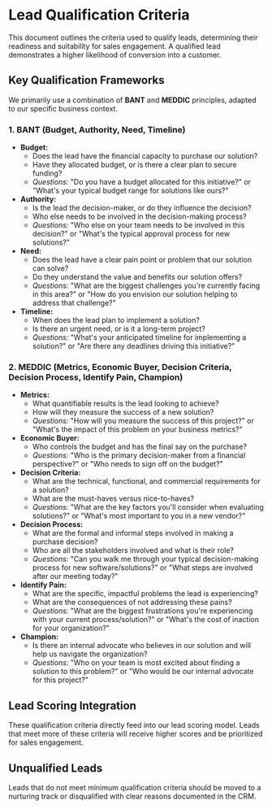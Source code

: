 # Lead Qualification Criteria

This document outlines the criteria used to qualify leads, determining their readiness and suitability for sales engagement. A qualified lead demonstrates a higher likelihood of conversion into a customer.

## Key Qualification Frameworks

We primarily use a combination of **BANT** and **MEDDIC** principles, adapted to our specific business context.

### 1. BANT (Budget, Authority, Need, Timeline)

* **Budget:**
    * Does the lead have the financial capacity to purchase our solution?
    * Have they allocated budget, or is there a clear plan to secure funding?
    * *Questions:* "Do you have a budget allocated for this initiative?" or "What's your typical budget range for solutions like ours?"
* **Authority:**
    * Is the lead the decision-maker, or do they influence the decision?
    * Who else needs to be involved in the decision-making process?
    * *Questions:* "Who else on your team needs to be involved in this decision?" or "What's the typical approval process for new solutions?"
* **Need:**
    * Does the lead have a clear pain point or problem that our solution can solve?
    * Do they understand the value and benefits our solution offers?
    * *Questions:* "What are the biggest challenges you're currently facing in this area?" or "How do you envision our solution helping to address that challenge?"
* **Timeline:**
    * When does the lead plan to implement a solution?
    * Is there an urgent need, or is it a long-term project?
    * *Questions:* "What's your anticipated timeline for implementing a solution?" or "Are there any deadlines driving this initiative?"

### 2. MEDDIC (Metrics, Economic Buyer, Decision Criteria, Decision Process, Identify Pain, Champion)

* **Metrics:**
    * What quantifiable results is the lead looking to achieve?
    * How will they measure the success of a new solution?
    * *Questions:* "How will you measure the success of this project?" or "What's the impact of this problem on your business metrics?"
* **Economic Buyer:**
    * Who controls the budget and has the final say on the purchase?
    * *Questions:* "Who is the primary decision-maker from a financial perspective?" or "Who needs to sign off on the budget?"
* **Decision Criteria:**
    * What are the technical, functional, and commercial requirements for a solution?
    * What are the must-haves versus nice-to-haves?
    * *Questions:* "What are the key factors you'll consider when evaluating solutions?" or "What's most important to you in a new vendor?"
* **Decision Process:**
    * What are the formal and informal steps involved in making a purchase decision?
    * Who are all the stakeholders involved and what is their role?
    * *Questions:* "Can you walk me through your typical decision-making process for new software/solutions?" or "What steps are involved after our meeting today?"
* **Identify Pain:**
    * What are the specific, impactful problems the lead is experiencing?
    * What are the consequences of not addressing these pains?
    * *Questions:* "What are the biggest frustrations you're experiencing with your current process/solution?" or "What's the cost of inaction for your organization?"
* **Champion:**
    * Is there an internal advocate who believes in our solution and will help us navigate the organization?
    * *Questions:* "Who on your team is most excited about finding a solution to this problem?" or "Who would be our internal advocate for this project?"

## Lead Scoring Integration

These qualification criteria directly feed into our lead scoring model. Leads that meet more of these criteria will receive higher scores and be prioritized for sales engagement.

## Unqualified Leads

Leads that do not meet minimum qualification criteria should be moved to a nurturing track or disqualified with clear reasons documented in the CRM.